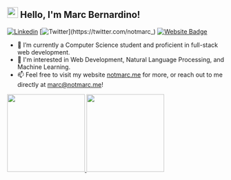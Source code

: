 ##  <img src="https://media.giphy.com/media/hvRJCLFzcasrR4ia7z/giphy.gif" width="25"> Hello, I'm Marc Bernardino!
[![Linkedin](https://img.shields.io/badge/-marcreniel-05122A?style=flat-square&logo=Linkedin&logoColor=white&link=https://www.linkedin.com/in/marcreniel)](https://www.linkedin.com/in/marcreniel)
[![Twitter](https://img.shields.io/badge/-@notmarc_-05122A?style=flat-square&&logo=twitter&logoColor=white&link=https://twitter.com/notmarc_)](https://twitter.com/notmarc_)
[![Website Badge](https://img.shields.io/badge/-notmarc.me-05122A?style=flat-square&logo=Google-Chrome&logoColor=white&link=https://notmarc.me)](https://notmarc.me)

- 📔 I’m currently a Computer Science student and proficient in full-stack web development.
- 🌱 I'm interested in Web Development, Natural Language Processing, and Machine Learning.
- 📫 Feel free to visit my website [notmarc.me](https://notmarc.me) for more, or reach out to me directly at marc@notmarc.me!

<a href="https://github.com/marcreniel">
  <img height="180em" src="https://github-readme-stats-eight-theta.vercel.app/api?username=marcreniel&show_icons=true&theme=tokyonight&include_all_commits=true&count_private=true"/>
  <img height="180em" src="https://github-readme-stats-eight-theta.vercel.app/api/top-langs/?username=marcreniel&layout=compact&langs_count=8&theme=tokyonight"/>
</a>
